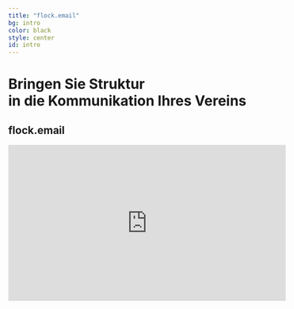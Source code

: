 ```yaml
---
title: "flock.email"
bg: intro
color: black
style: center
id: intro
---
```



<h1 class="claim">Bringen Sie <strong>Struktur</strong><br />in die <strong>Kommunikation</strong> Ihres Vereins</h1>

## flock.email



<iframe width="560" height="315" src="https://www.youtube.com/embed/fec9J5I9YZQ?rel=0" frameborder="0" allowfullscreen></iframe>